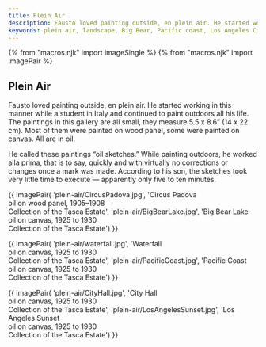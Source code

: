 ```yaml
---
title: Plein Air
description: Fausto loved painting outside, en plein air. He started working in this manner while a student in Italy and continued to paint outdoors all his life.
keywords: plein air, landscape, Big Bear, Pacific coast, Los Angeles City Hall, Padua
---
```

{% from "macros.njk" import imageSingle %}
{% from "macros.njk" import imagePair %}

## Plein Air

Fausto loved painting outside, <span class="ital">en plein air</span>. He started working in this manner while a student in Italy and continued to paint outdoors all his life. The paintings in this gallery are all small, they measure 5.5 x 8.6” (14 x 22 cm). Most of them were painted on wood panel, some were painted on canvas. All are in oil.

He called these paintings “oil sketches.” While painting outdoors, he worked <span class="ital">alla prima</span>, that is to say, quickly and with virtually no corrections or changes once a mark was made. According to his son, the sketches took very little time to execute — apparently only five to ten minutes.

{{ imagePair(
'plein-air/CircusPadova.jpg',
'Circus Padova<br>oil on wood panel, 1905&#8211;1908<br>Collection of the Tasca Estate',
'plein-air/BigBearLake.jpg',
'Big Bear Lake<br>oil on canvas, 1925 to 1930<br>Collection of the Tasca Estate')
}}

{{ imagePair(
'plein-air/waterfall.jpg',
'Waterfall<br>oil on canvas, 1925 to 1930<br>Collection of the Tasca Estate',
'plein-air/PacificCoast.jpg',
'Pacific Coast<br>oil on canvas, 1925 to 1930<br>Collection of the Tasca Estate')
}}

{{ imagePair(
'plein-air/CityHall.jpg',
'City Hall<br>oil on canvas, 1925 to 1930<br>Collection of the Tasca Estate',
'plein-air/LosAngelesSunset.jpg',
'Los Angeles Sunset<br>oil on canvas, 1925 to 1930<br>Collection of the Tasca Estate')
}}
